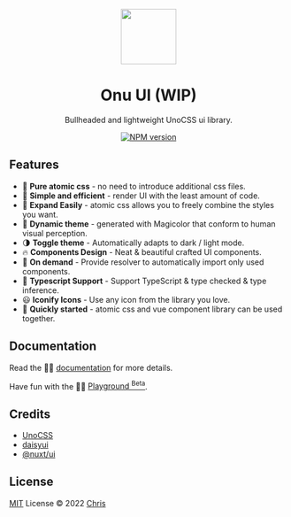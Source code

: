 <p align="center">
  <img src="./public/logo.svg" style="width:100px;" />
  <h1 align="center">Onu UI (WIP)</h1>
  <p align="center">Bullheaded and lightweight UnoCSS ui library.</p>
</p>

<p align="center">
<a href="https://www.npmjs.com/package/onu-ui"><img src="https://img.shields.io/npm/v/onu-ui?color=608e57&amp;label=" alt="NPM version"></a></p>
<p align="center">
</p>

## Features

- 💎 **Pure atomic css** - no need to introduce additional css files.
- 🍬 **Simple and efficient** - render UI with the least amount of code.
- 💜 **Expand Easily** - atomic css allows you to freely combine the styles you want.
- 🎨 **Dynamic theme** - generated with Magicolor that conform to human visual perception.
- 🌗 **Toggle theme** - Automatically adapts to dark / light mode.
- 🔥 **Components Design** - Neat & beautiful crafted UI components.
- 🌈 **On demand** - Provide resolver to automatically import only used components.
- 🚀 **Typescript Support** - Support TypeScript & type checked & type inference.
- 😃 **Iconify Icons** - Use any icon from the library you love.
- 💪 **Quickly started** - atomic css and vue component library can be used together.

## Documentation

Read the 🧑‍💻 [documentation](https://onu.zyob.top) for more details.

Have fun with the 🤹‍♂️ <a href="https://onu.zyob.top/play/">Playground <sup>Beta</sup></a>.

## Credits

- [UnoCSS](https://github.com/unocss/unocss)
- [daisyui](https://github.com/saadeghi/daisyui)
- [@nuxt/ui](https://github.com/nuxt/ui)

## License

[MIT](https://github.com/onu-ui/onu-ui/blob/main/LICENSE) License © 2022 [Chris](https://github.com/zyyv)
